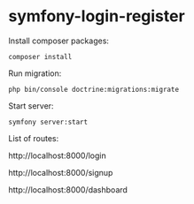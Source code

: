 # symfony-login-register

Install composer packages:

```
composer install
```

Run migration:

```	
php bin/console doctrine:migrations:migrate
```

Start server:
```
symfony server:start
```

List of routes:

http://localhost:8000/login

http://localhost:8000/signup

http://localhost:8000/dashboard

